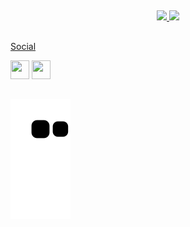 ##
<div align="center">
  <a href="https://github.com/1wallacerangel">
  <img height="180em" src="https://github-readme-stats.vercel.app/api?username=1wallacerangel&show_icons=true&theme=swift&include_all_commits=true&count_private=true"/>
  <img height="180em" src="https://github-readme-stats.vercel.app/api/top-langs/?username=1wallacerangel&layout=compact&langs_count=7&theme=swift"/>
</div>

 ##
  
  <p fontsize="20pt">Social</p>
<div> 
   <a href = "https://instagram.com/_wallacerangell"><img src="https://www.edigitalagency.com.au/wp-content/uploads/new-Instagram-logo-white-glyph.png" width="30px" height="30px" color="white" target="_blank"></a>
   <a href = "https://www.linkedin.com/in/wallace-rangel-329615252" target="_blank"><img src="https://www.iconsdb.com/icons/preview/white/linkedin-3-xxl.png" width="30px" height="30px" color="white" target="_blank"></a>
</div>  
  
 ##
  
  ![Snake animation](https://github.com/1wallacerangel/1wallacerangel/blob/output/github-contribution-grid-snake.svg)
 
</div>
